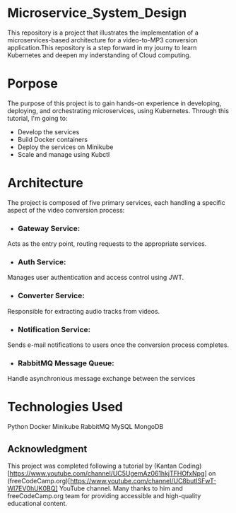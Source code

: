 # Microservice_System_Design
This repository is a project that illustrates the implementation of a microservices-based architecture for a video-to-MP3 conversion application.This repository is a step forward in my journy to learn Kubernetes and deepen my inderstanding of Cloud computing.

# Porpose
The purpose of this project is to gain hands-on experience in developing, deploying, and orchestrating microservices, using Kubernetes. Through this tutorial, I'm going to:
- Develop the services
- Build Docker containers
- Deploy the services on Minikube
- Scale and manage using Kubctl

# Architecture
The project is composed of five primary services, each handling a specific aspect of the video conversion process:
- ### Gateway Service: 
Acts as the entry point, routing requests to the appropriate services.
- ### Auth Service: 
Manages user authentication and access control using JWT.
- ### Converter Service: 
Responsible for extracting audio tracks from videos.
- ### Notification Service: 
Sends e-mail notifications to users once the conversion process completes.
- ### RabbitMQ Message Queue: 
Handle asynchronious message exchange between the services 

# Technologies Used
Python 
Docker
Minikube
RabbitMQ
MySQL
MongoDB

## Acknowledgment

This project was completed following a tutorial by (Kantan Coding)[https://www.youtube.com/channel/UC5UgemAz061hkjTFHOfxNpg] on (freeCodeCamp.org)[https://www.youtube.com/channel/UC8butISFwT-Wl7EV0hUK0BQ] YouTube channel. Many thanks to him and freeCodeCamp.org team for providing accessible and high-quality educational content.

